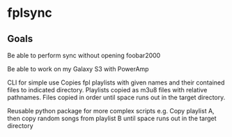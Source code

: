 fplsync
=======

Goals
-----

Be able to perform sync without opening foobar2000

Be able to work on my Galaxy S3 with PowerAmp

CLI for simple use
Copies fpl playlists with given names and their contained files to indicated
directory.  Playlists copied as m3u8 files with relative pathnames.  Files
copied in order until space runs out in the target directory.

Reusable python package for more complex scripts
e.g. Copy playlist A, then copy random songs from playlist B until space
runs out in the target directory

